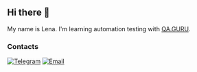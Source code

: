 ## **Hi there** 👋
My name is Lena. I'm learning automation testing with [QA.GURU](https://github.com/qa-guru).

### Contacts
[![Telegram](images/Telegram.png)](https://t.me/bodrenok) [![Email](images/Gmail.png)](mailto:lena.bodrenok@gmail.com)







 








<!--
**lenabodrenok/lenabodrenok** is a ✨ _special_ ✨ repository because its `README.md` (this file) appears on your GitHub profile.

Here are some ideas to get you started:

- 🔭 I’m currently working on ...
- 🌱 I’m currently learning ...
- 👯 I’m looking to collaborate on ...
- 🤔 I’m looking for help with ...
- 💬 Ask me about ...
- 📫 How to reach me: ...
- 😄 Pronouns: ...
- ⚡ Fun fact: ...
-->
